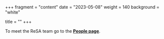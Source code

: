 +++
fragment = "content"
date = "2023-05-08"
weight = 140
background = "white"

title = ""
+++

To meet the ReSA team go to the [**People page**](https://www.researchsoft.org/people/).
